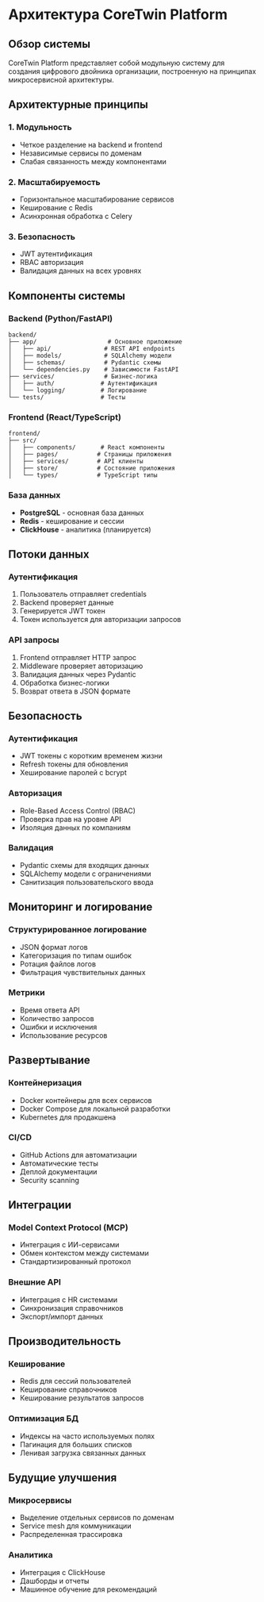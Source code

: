 # Архитектура CoreTwin Platform

## Обзор системы

CoreTwin Platform представляет собой модульную систему для создания цифрового двойника организации, построенную на принципах микросервисной архитектуры.

## Архитектурные принципы

### 1. Модульность
- Четкое разделение на backend и frontend
- Независимые сервисы по доменам
- Слабая связанность между компонентами

### 2. Масштабируемость
- Горизонтальное масштабирование сервисов
- Кеширование с Redis
- Асинхронная обработка с Celery

### 3. Безопасность
- JWT аутентификация
- RBAC авторизация
- Валидация данных на всех уровнях

## Компоненты системы

### Backend (Python/FastAPI)
```
backend/
├── app/                    # Основное приложение
│   ├── api/               # REST API endpoints
│   ├── models/            # SQLAlchemy модели
│   ├── schemas/           # Pydantic схемы
│   └── dependencies.py    # Зависимости FastAPI
├── services/              # Бизнес-логика
│   ├── auth/             # Аутентификация
│   └── logging/          # Логирование
└── tests/                # Тесты
```

### Frontend (React/TypeScript)
```
frontend/
├── src/
│   ├── components/       # React компоненты
│   ├── pages/           # Страницы приложения
│   ├── services/        # API клиенты
│   ├── store/           # Состояние приложения
│   └── types/           # TypeScript типы
```

### База данных
- **PostgreSQL** - основная база данных
- **Redis** - кеширование и сессии
- **ClickHouse** - аналитика (планируется)

## Потоки данных

### Аутентификация
1. Пользователь отправляет credentials
2. Backend проверяет данные
3. Генерируется JWT токен
4. Токен используется для авторизации запросов

### API запросы
1. Frontend отправляет HTTP запрос
2. Middleware проверяет авторизацию
3. Валидация данных через Pydantic
4. Обработка бизнес-логики
5. Возврат ответа в JSON формате

## Безопасность

### Аутентификация
- JWT токены с коротким временем жизни
- Refresh токены для обновления
- Хеширование паролей с bcrypt

### Авторизация
- Role-Based Access Control (RBAC)
- Проверка прав на уровне API
- Изоляция данных по компаниям

### Валидация
- Pydantic схемы для входящих данных
- SQLAlchemy модели с ограничениями
- Санитизация пользовательского ввода

## Мониторинг и логирование

### Структурированное логирование
- JSON формат логов
- Категоризация по типам ошибок
- Ротация файлов логов
- Фильтрация чувствительных данных

### Метрики
- Время ответа API
- Количество запросов
- Ошибки и исключения
- Использование ресурсов

## Развертывание

### Контейнеризация
- Docker контейнеры для всех сервисов
- Docker Compose для локальной разработки
- Kubernetes для продакшена

### CI/CD
- GitHub Actions для автоматизации
- Автоматические тесты
- Деплой документации
- Security scanning

## Интеграции

### Model Context Protocol (MCP)
- Интеграция с ИИ-сервисами
- Обмен контекстом между системами
- Стандартизированный протокол

### Внешние API
- Интеграция с HR системами
- Синхронизация справочников
- Экспорт/импорт данных

## Производительность

### Кеширование
- Redis для сессий пользователей
- Кеширование справочников
- Кеширование результатов запросов

### Оптимизация БД
- Индексы на часто используемых полях
- Пагинация для больших списков
- Ленивая загрузка связанных данных

## Будущие улучшения

### Микросервисы
- Выделение отдельных сервисов по доменам
- Service mesh для коммуникации
- Распределенная трассировка

### Аналитика
- Интеграция с ClickHouse
- Дашборды и отчеты
- Машинное обучение для рекомендаций
